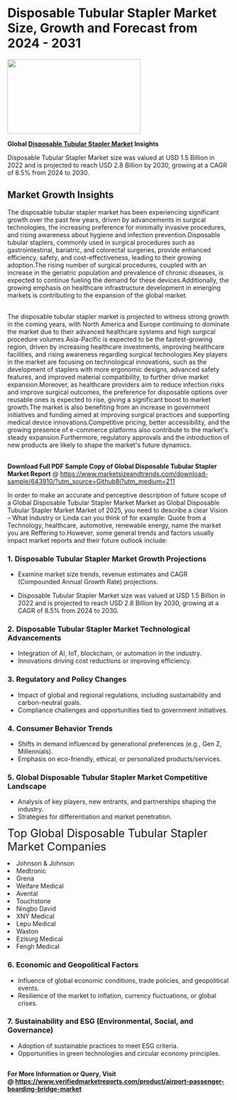 <H1>Disposable Tubular Stapler Market Size, Growth and Forecast from 2024 - 2031</H1><img class="aligncenter size-medium wp-image-584254" src="https://thirdeyenews.in/wp-content/uploads/2024/09/Global-Market-Research-300x168.jpeg" alt="" width="300" height="168" /><p><strong>Global&nbsp;<a href="https://www.marketsizeandtrends.com/download-sample/643910/?utm_source=Github8j?utm_medium=211">Disposable Tubular Stapler Market</a> Insights</strong></p><p>Disposable Tubular Stapler Market size was valued at USD 1.5 Billion in 2022 and is projected to reach USD 2.8 Billion by 2030, growing at a CAGR of 8.5% from 2024 to 2030.</p><p><h2>Market Growth Insights</h2> <p>The disposable tubular stapler market has been experiencing significant growth over the past few years, driven by advancements in surgical technologies, the increasing preference for minimally invasive procedures, and rising awareness about hygiene and infection prevention.Disposable tubular staplers, commonly used in surgical procedures such as gastrointestinal, bariatric, and colorectal surgeries, provide enhanced efficiency, safety, and cost-effectiveness, leading to their growing adoption.The rising number of surgical procedures, coupled with an increase in the geriatric population and prevalence of chronic diseases, is expected to continue fueling the demand for these devices.Additionally, the growing emphasis on healthcare infrastructure development in emerging markets is contributing to the expansion of the global market.<br><br>  </p> <p>The disposable tubular stapler market is projected to witness strong growth in the coming years, with North America and Europe continuing to dominate the market due to their advanced healthcare systems and high surgical procedure volumes.Asia-Pacific is expected to be the fastest-growing region, driven by increasing healthcare investments, improving healthcare facilities, and rising awareness regarding surgical technologies.Key players in the market are focusing on technological innovations, such as the development of staplers with more ergonomic designs, advanced safety features, and improved material compatibility, to further drive market expansion.Moreover, as healthcare providers aim to reduce infection risks and improve surgical outcomes, the preference for disposable options over reusable ones is expected to rise, giving a significant boost to market growth.The market is also benefiting from an increase in government initiatives and funding aimed at improving surgical practices and supporting medical device innovations.Competitive pricing, better accessibility, and the growing presence of e-commerce platforms also contribute to the market's steady expansion.Furthermore, regulatory approvals and the introduction of new products are likely to shape the market's future dynamics.<br><br> </p><p><span class=""><strong>Download Full PDF Sample Copy of Global Disposable Tubular Stapler Market Report</strong> @ <a href="https://www.marketsizeandtrends.com/download-sample/643910/?utm_source=Github8j?utm_medium=211" target="_blank">https://www.marketsizeandtrends.com/download-sample/643910/?utm_source=Github8j?utm_medium=211</a></span></p><p>In order to make an accurate and perceptive description of future scope of a Global&nbsp;Disposable Tubular Stapler Market Market as Global&nbsp;Disposable Tubular Stapler Market Market of 2025, you need to describe a clear Vision &ndash; What Industry or Linda can you think of for example: Quote from a Technology, healthcare, automotive, renewable energy, name the market you are Reffering to.However, some general trends and factors usually impact market reports and their future outlook include:</p><h3>1.&nbsp;<strong>Disposable Tubular Stapler Market Growth Projections</strong></h3><ul><li>Examine market size trends, revenue estimates and CAGR (Compounded Annual Growth Rate) projections.</li><li><p>Disposable Tubular Stapler Market size was valued at USD 1.5 Billion in 2022 and is projected to reach USD 2.8 Billion by 2030, growing at a CAGR of 8.5% from 2024 to 2030.</p></li></ul><h3>2.&nbsp;<strong>Disposable Tubular Stapler Market Technological Advancements</strong></h3><ul><li>Integration of AI, IoT, blockchain, or automation in the industry.</li><li>Innovations driving cost reductions or improving efficiency.</li></ul><h3>3.&nbsp;<strong>Regulatory and Policy Changes</strong></h3><ul><li>Impact of global and regional regulations, including sustainability and carbon-neutral goals.</li><li>Compliance challenges and opportunities tied to government initiatives.</li></ul><h3>4.&nbsp;<strong>Consumer Behavior Trends</strong></h3><ul><li>Shifts in demand influenced by generational preferences (e.g., Gen Z, Millennials).</li><li>Emphasis on eco-friendly, ethical, or personalized products/services.</li></ul><h3>5.&nbsp;<strong>Global Disposable Tubular Stapler Market Competitive Landscape</strong></h3><ul><li>Analysis of key players, new entrants, and partnerships shaping the industry.</li><li>Strategies for differentiation and market penetration.</li></ul><p data-pm-slice="1 1 []"><span style="color: inherit; font-family: inherit; font-size: 25px;">Top Global Disposable Tubular Stapler Market Companies</span></p><div class="" data-test-id=""><p><li>Johnson & Johnson</li><li> Medtronic</li><li> Grena</li><li> Welfare Medical</li><li> Avental</li><li> Touchstone</li><li> Ningbo David</li><li> XNY Medical</li><li> Lepu Medical</li><li> Waston</li><li> Ezisurg Medical</li><li> Fengh Medical</li></p></div><h3>6.&nbsp;<strong>Economic and Geopolitical Factors</strong></h3><ul><li>Influence of global economic conditions, trade policies, and geopolitical events.</li><li>Resilience of the market to inflation, currency fluctuations, or global crises.</li></ul><h3>7.&nbsp;<strong>Sustainability and ESG (Environmental, Social, and Governance)</strong></h3><ul><li>Adoption of sustainable practices to meet ESG criteria.</li><li>Opportunities in green technologies and circular economy principles.</li></ul><h2><strong style="font-size: 14px;">For More Information or Query, Visit @&nbsp;</strong><a style="background-color: #ffffff; font-size: 14px;" href="https://www.marketsizeandtrends.com/report/disposable-tubular-stapler-market/" target="_blank">https://www.verifiedmarketreports.com/product/airport-passenger-boarding-bridge-market</a></h2>